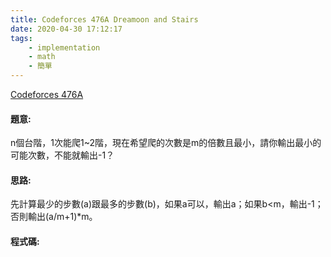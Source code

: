 ```yaml
---
title: Codeforces 476A Dreamoon and Stairs
date: 2020-04-30 17:12:17
tags:
    - implementation
    - math
    - 簡單
---
```

[Codeforces 476A](https://codeforces.com/problemset/problem/476/A)
<!-- more -->

#### 題意:
n個台階，1次能爬1~2階，現在希望爬的次數是m的倍數且最小，請你輸出最小的可能次數，不能就輸出-1？

#### 思路:
先計算最少的步數(a)跟最多的步數(b)，如果a可以，輸出a；如果b&lt;m，輸出-1；否則輸出(a/m+1)*m。

#### 程式碼:
<script src="https://gist.github.com/Daviswww/bb6f37bf8be31dcf5e87553e9d731e2e.js"></script>